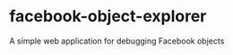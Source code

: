 facebook-object-explorer
========================

A simple web application for debugging Facebook objects
